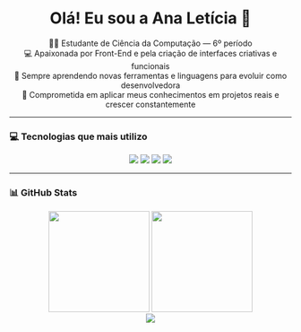 <h1 align="center">Olá! Eu sou a Ana Letícia 👋</h1>

<p align="center">
  👩‍💻 Estudante de Ciência da Computação — 6º período <br>
  💻 Apaixonada por Front-End e pela criação de interfaces criativas e funcionais <br>
  🌱 Sempre aprendendo novas ferramentas e linguagens para evoluir como desenvolvedora <br>
  🚀 Comprometida em aplicar meus conhecimentos em projetos reais e crescer constantemente
</p>

---

### 💻 Tecnologias que mais utilizo
<p align="center">
  <img src="https://img.shields.io/badge/Java-007396?style=flat-square&logo=java&logoColor=white"/>
  <img src="https://img.shields.io/badge/HTML5-E34F26?style=flat-square&logo=html5&logoColor=white"/>
  <img src="https://img.shields.io/badge/CSS3-1572B6?style=flat-square&logo=css3&logoColor=white"/>
  <img src="https://img.shields.io/badge/JavaScript-F7DF1E?style=flat-square&logo=javascript&logoColor=black"/>
</p>

---

### 📊 GitHub Stats
<div align="center">
  <img height="180em" src="https://github-readme-stats.vercel.app/api?username=AnaSouzaPinheiro&show_icons=true&theme=dracula&include_all_commits=true&count_private=true&hide_border=true"/>
  <img height="180em" src="https://github-readme-stats.vercel.app/api/top-langs/?username=AnaSouzaPinheiro&layout=compact&langs_count=16&theme=dracula&hide_border=true"/>
  <br>
  <img src="https://streak-stats.demolab.com?user=AnaSouzaPinheiro&theme=dracula&hide_border=true"/>
</div>
